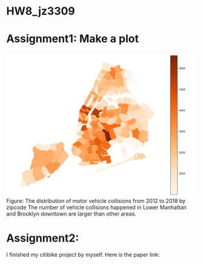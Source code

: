 # HW8_jz3309
# Assignment1: Make a plot
![image](https://github.com/jz3309/PUI2018_jz3309/blob/master/HW8_jz3309/plot.png)
Figure: The distribution of motor vehicle collisions from 2012 to 2018 by zipcode
The number of vehicle collisions happened in Lower Manhattan and Brooklyn downtown are larger than other areas.

# Assignment2:
I finished my citibike project by myself. Here is the paper link: 
